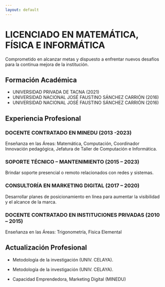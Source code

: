 ```yaml
---
layout: default
---
```

# LICENCIADO EN MATEMÁTICA, FÍSICA E INFORMÁTICA
Comprometido en alcanzar metas y dispuesto a enfrentar nuevos desafíos para la continua mejora de la institución.
## Formación Académica
- UNIVERSIDAD PRIVADA DE TACNA (2021)
- UNIVERSIDAD NACIONAL JOSÉ FAUSTINO SÁNCHEZ CARRIÓN (2016)
- UNIVERSIDAD NACIONAL JOSÉ FAUSTINO SÁNCHEZ CARRIÓN (2016)

## Experiencia Profesional
### DOCENTE CONTRATADO EN MINEDU (2013 -2023)
Enseñanza en las Áreas: Matemática, Computación, Coordinador Innovación pedagógica, Jefatura de Taller de Computación e Informática.
### SOPORTE TÉCNICO – MANTENIMIENTO (2015 – 2023)
Brindar soporte presencial o remoto relacionados con redes y sistemas.
### CONSULTORÍA EN MARKETING DIGITAL (2017 – 2020)
Desarrollar planes de posicionamiento en línea para aumentar la visibilidad y el alcance de la marca.
### DOCENTE CONTRATADO EN INSTITUCIONES PRIVADAS (2010 – 2015)
Enseñanza en las Áreas: Trigonometría, Física Elemental

## Actualización Profesional
- Metodología de la investigación (UNIV. CELAYA).

- Metodología de la investigación (UNIV. CELAYA).

- Capacidad Emprendedora, Marketing Digital (MINEDU)



